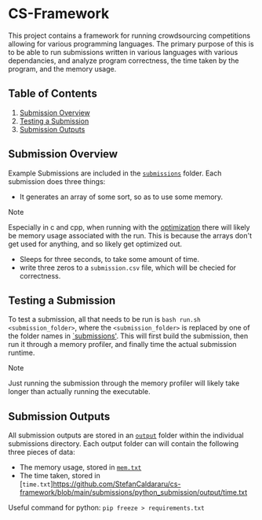 # CS-Framework
This project contains a framework for running crowdsourcing competitions allowing for various programming languages. The primary purpose of this is to be able to run submissions written in various languages with various dependancies, and analyze program correctness, the time taken by the program, and the memory usage.

## Table of Contents

1. [Submission Overview](#submission-overview)
2. [Testing a Submission](#testing-a-submission)
3. [Submission Outputs](#submission-outputs)

## Submission Overview
Example Submissions are included in the [`submissions`](https://github.com/StefanCaldararu/cs-framework/tree/main/submissions) folder. Each submission does three things: 
- It generates an array of some sort, so as to use some memory. 
> [!NOTE]
> Especially in c and cpp, when running with the [optimization](https://github.com/StefanCaldararu/cs-framework/blob/aed8085c5ed76d176d97ce88b50574912abcd0b1/submissions/c_submission/CMakeLists.txt#L6C1-L6C1) there will likely be memory usage associated with the run. This is because the arrays don't get used for anything, and so likely get optimized out.
- Sleeps for three seconds, to take some amount of time.
- write three zeros to a `submission.csv` file, which will be checied for correctness.

## Testing a Submission
To test a submission, all that needs to be run is `bash run.sh <submission_folder>`, where the `<submission_folder>` is replaced by one of the folder names in [`submissions'](https://github.com/StefanCaldararu/cs-framework/tree/main/submissions). This will first build the submission, then run it through a memory profiler, and finally time the actual submission runtime.
> [!NOTE]
> Just running the submission through the memory profiler will likely take longer than actually running the executable.

## Submission Outputs
All submission outputs are stored in an [`output`](https://github.com/StefanCaldararu/cs-framework/tree/main/submissions/python_submission/output) folder within the individual submissions directory. Each output folder can will contain the following three pieces of data:

- The memory usage, stored in [`mem.txt`](https://github.com/StefanCaldararu/cs-framework/blob/main/submissions/python_submission/output/mem.txt)
- The time taken, stored in [`time.txt`]https://github.com/StefanCaldararu/cs-framework/blob/main/submissions/python_submission/output/time.txt

Useful command for python: `pip freeze > requirements.txt`